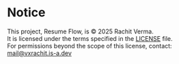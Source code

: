 # Notice

This project, Resume Flow, is © 2025 Rachit Verma.  
It is licensed under the terms specified in the [LICENSE](./LICENSE) file.  
For permissions beyond the scope of this license, contact: mail@vxrachit.is-a.dev
